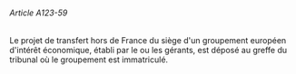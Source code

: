 ###### Article A123-59

Le projet de transfert hors de France du siège d'un groupement européen d'intérêt économique, établi par le ou les gérants, est déposé au greffe du tribunal où le groupement est immatriculé.

